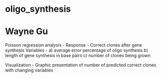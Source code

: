 # oligo_synthesis 
# Wayne Gu
Poisson regression analysis -
Response - Correct clones after gene synthesis
Variables - a) average error percentage of oligo synthesis 
            b) length of gene synthesis in base pairs
            c) number of clones being grown

Visualization -
            Graphic presentation of number of predicted correct clones with changing variables
